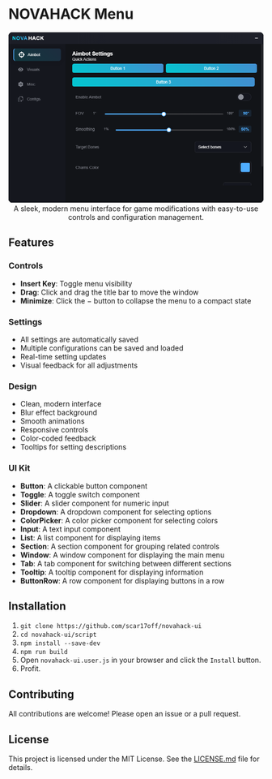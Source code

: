 # NOVAHACK Menu

<div align="center">
  <img src="UI.png" alt="UI">
  A sleek, modern menu interface for game modifications with easy-to-use controls and configuration management.
</div>

## Features

### Controls
- **Insert Key**: Toggle menu visibility
- **Drag**: Click and drag the title bar to move the window
- **Minimize**: Click the − button to collapse the menu to a compact state

### Settings
- All settings are automatically saved
- Multiple configurations can be saved and loaded
- Real-time setting updates
- Visual feedback for all adjustments

### Design
- Clean, modern interface
- Blur effect background
- Smooth animations
- Responsive controls
- Color-coded feedback
- Tooltips for setting descriptions

### UI Kit
- **Button**: A clickable button component
- **Toggle**: A toggle switch component
- **Slider**: A slider component for numeric input
- **Dropdown**: A dropdown component for selecting options
- **ColorPicker**: A color picker component for selecting colors
- **Input**: A text input component
- **List**: A list component for displaying items
- **Section**: A section component for grouping related controls
- **Window**: A window component for displaying the main menu
- **Tab**: A tab component for switching between different sections
- **Tooltip**: A tooltip component for displaying information
- **ButtonRow**: A row component for displaying buttons in a row

## Installation

1. `git clone https://github.com/scar17off/novahack-ui`
2. `cd novahack-ui/script`
3. `npm install --save-dev`
4. `npm run build`
5. Open `novahack-ui.user.js` in your browser and click the `Install` button.
6. Profit.

## Contributing
All contributions are welcome! Please open an issue or a pull request.

## License
This project is licensed under the MIT License. See the [LICENSE.md](LICENSE.md) file for details.